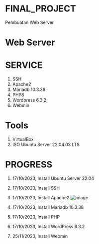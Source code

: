 # FINAL_PROJECT
Pembuatan Web Server 

# Web Server

# SERVICE
1. SSH
2. Apache2
3. Mariadb 10.3.38
4. PHP8
5. Wordpress 6.3.2
6. Webmin

# Tools
1. VirtualBox
2. ISO Ubuntu Server 22.04.03 LTS

# PROGRESS
1. 17/10/2023, Install Ubuntu Server 22.04
2. 17/10/2023, Install SSH
3. 17/10/2023, Install Apache2
   ![image](https://github.com/rayyanabdie/Final_Project/assets/148295618/5073dc5e-ac3d-4acc-9f35-bb53973acb24)

5. 17/10/2023, Install Mariadb 10.3.38
6. 17/10/2023, Install PHP
7. 17/10/2023, Install WordPress 6.3.2
8. 25/11/2023, Install Webmin
